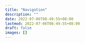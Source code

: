 ```yaml
---
title: "Navigation"
description: ""
date: 2022-07-06T08:49:55+08:00
lastmod: 2022-07-06T08:49:55+08:00
draft: false
images: []
---
```

